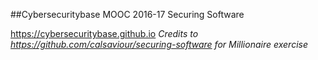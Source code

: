 ##Cybersecuritybase MOOC 2016-17 Securing Software

https://cybersecuritybase.github.io
*Credits to https://github.com/calsaviour/securing-software for Millionaire exercise*
